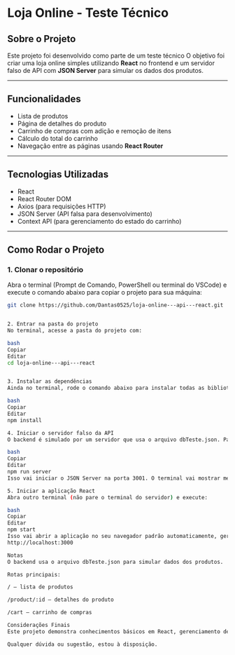 # Loja Online - Teste Técnico

## Sobre o Projeto

Este projeto foi desenvolvido como parte de um teste técnico
O objetivo foi criar uma loja online simples utilizando **React** no frontend e um servidor falso de API com **JSON Server** para simular os dados dos produtos.

---

## Funcionalidades

- Lista de produtos  
- Página de detalhes do produto  
- Carrinho de compras com adição e remoção de itens  
- Cálculo do total do carrinho  
- Navegação entre as páginas usando **React Router**

---

## Tecnologias Utilizadas

- React  
- React Router DOM  
- Axios (para requisições HTTP)  
- JSON Server (API falsa para desenvolvimento)  
- Context API (para gerenciamento do estado do carrinho)

---

## Como Rodar o Projeto

### 1. Clonar o repositório

Abra o terminal (Prompt de Comando, PowerShell ou terminal do VSCode) e execute o comando abaixo para copiar o projeto para sua máquina:

```bash
git clone https://github.com/Dantas0525/loja-online---api---react.git


2. Entrar na pasta do projeto
No terminal, acesse a pasta do projeto com:

bash
Copiar
Editar
cd loja-online---api---react


3. Instalar as dependências
Ainda no terminal, rode o comando abaixo para instalar todas as bibliotecas que o projeto usa (como React, Axios etc):

bash
Copiar
Editar
npm install

4. Iniciar o servidor falso da API
O backend é simulado por um servidor que usa o arquivo dbTeste.json. Para ligá-lo, no terminal execute:

bash
Copiar
Editar
npm run server
Isso vai iniciar o JSON Server na porta 3001. O terminal vai mostrar mensagens dizendo que a API está rodando.

5. Iniciar a aplicação React
Abra outro terminal (não pare o terminal do servidor) e execute:

bash
Copiar
Editar
npm start
Isso vai abrir a aplicação no seu navegador padrão automaticamente, geralmente no endereço:
http://localhost:3000

Notas
O backend usa o arquivo dbTeste.json para simular dados dos produtos.

Rotas principais:

/ — lista de produtos

/product/:id — detalhes do produto

/cart — carrinho de compras

Considerações Finais
Este projeto demonstra conhecimentos básicos em React, gerenciamento de estado com Context API, consumo de APIs REST e navegação com React Router.

Qualquer dúvida ou sugestão, estou à disposição.


